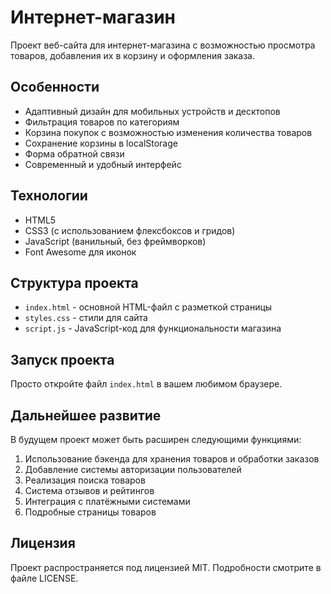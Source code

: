 # Интернет-магазин

Проект веб-сайта для интернет-магазина с возможностью просмотра товаров, добавления их в корзину и оформления заказа.

## Особенности

- Адаптивный дизайн для мобильных устройств и десктопов
- Фильтрация товаров по категориям
- Корзина покупок с возможностью изменения количества товаров
- Сохранение корзины в localStorage
- Форма обратной связи
- Современный и удобный интерфейс

## Технологии

- HTML5
- CSS3 (с использованием флексбоксов и гридов)
- JavaScript (ванильный, без фреймворков)
- Font Awesome для иконок

## Структура проекта

- `index.html` - основной HTML-файл с разметкой страницы
- `styles.css` - стили для сайта
- `script.js` - JavaScript-код для функциональности магазина

## Запуск проекта

Просто откройте файл `index.html` в вашем любимом браузере.

## Дальнейшее развитие

В будущем проект может быть расширен следующими функциями:

1. Использование бэкенда для хранения товаров и обработки заказов
2. Добавление системы авторизации пользователей
3. Реализация поиска товаров
4. Система отзывов и рейтингов
5. Интеграция с платёжными системами
6. Подробные страницы товаров

## Лицензия

Проект распространяется под лицензией MIT. Подробности смотрите в файле LICENSE. 
